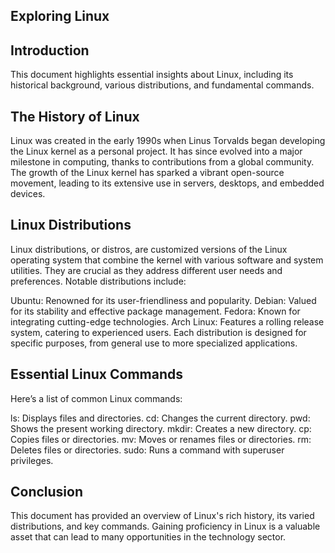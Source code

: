 ## Exploring Linux
## Introduction
This document highlights essential insights about Linux, including its historical background, various distributions, and fundamental commands.
## The History of Linux
Linux was created in the early 1990s when Linus Torvalds began developing the Linux kernel as a personal project. It has since evolved into a major milestone in computing, thanks to contributions from a global community. The growth of the Linux kernel has sparked a vibrant open-source movement, leading to its extensive use in servers, desktops, and embedded devices.
## Linux Distributions
Linux distributions, or distros, are customized versions of the Linux operating system that combine the kernel with various software and system utilities. They are crucial as they address different user needs and preferences. Notable distributions include:

Ubuntu: Renowned for its user-friendliness and popularity.
Debian: Valued for its stability and effective package management.
Fedora: Known for integrating cutting-edge technologies.
Arch Linux: Features a rolling release system, catering to experienced users.
Each distribution is designed for specific purposes, from general use to more specialized applications.
## Essential Linux Commands
Here’s a list of common Linux commands:

ls: Displays files and directories.
cd: Changes the current directory.
pwd: Shows the present working directory.
mkdir: Creates a new directory.
cp: Copies files or directories.
mv: Moves or renames files or directories.
rm: Deletes files or directories.
sudo: Runs a command with superuser privileges.
## Conclusion
This document has provided an overview of Linux's rich history, its varied distributions, and key commands. Gaining proficiency in Linux is a valuable asset that can lead to many opportunities in the technology sector.



